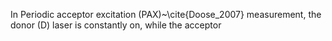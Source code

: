 In Periodic acceptor excitation (PAX)~\cite{Doose_2007} measurement, the
donor (D) laser is constantly on, while the acceptor 